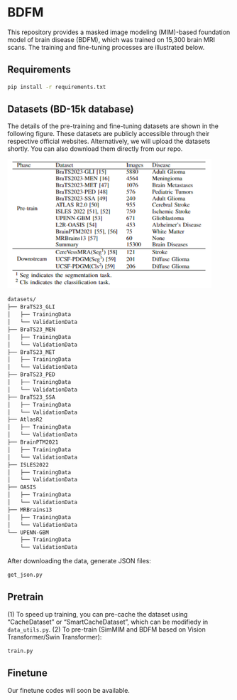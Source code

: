 # BDFM

This repository provides a masked image modeling (MIM)-based foundation model of brain disease (BDFM), which was trained on 15,300 brain MRI scans. The training and fine-tuning processes are illustrated below.

## Requirements

```bash
pip install -r requirements.txt
```

## Datasets (BD-15k database)
The details of the pre-training and fine-tuning datasets are shown in the following figure. These datasets are publicly accessible through their respective official websites. Alternatively, we will upload the datasets shortly. You can also download them directly from our repo.

[![Dataset Overview](Datasets.png)](Datasets.png)

```bash
datasets/
├── BraTS23_GLI
│   ├── TrainingData
│   └── ValidationData
├── BraTS23_MEN
│   ├── TrainingData
│   └── ValidationData
├── BraTS23_MET
│   ├── TrainingData
│   └── ValidationData
├── BraTS23_PED
│   ├── TrainingData
│   └── ValidationData
├── BraTS23_SSA
│   ├── TrainingData
│   └── ValidationData
├── AtlasR2
│   ├── TrainingData
│   └── ValidationData
├── BrainPTM2021
│   ├── TrainingData
│   └── ValidationData
├── ISLES2022
│   ├── TrainingData
│   └── ValidationData
├── OASIS
│   ├── TrainingData
│   └── ValidationData
├── MRBrains13
│   ├── TrainingData
│   └── ValidationData
└── UPENN-GBM
    ├── TrainingData
    └── ValidationData
```

After downloading the data, generate JSON files:
```bash
get_json.py
```

## Pretrain
(1) To speed up training, you can pre-cache the dataset using “CacheDataset” or “SmartCacheDataset”, which can be modifiedy in `data_utils.py`.
(2) To pre-train (SimMIM and BDFM based on Vision Transformer/Swin Transformer):
```bash
train.py
```

## Finetune
Our finetune codes will soon be available.
